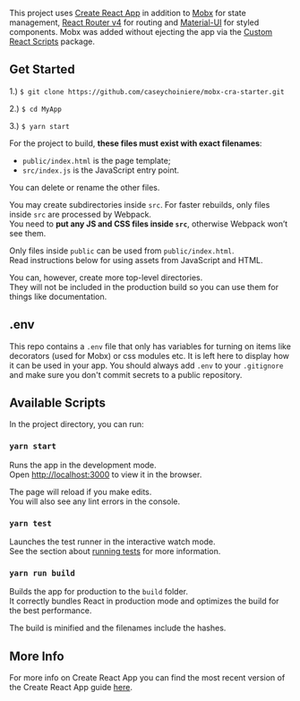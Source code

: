 This project uses [Create React App](https://github.com/facebookincubator/create-react-app) in addition to
[Mobx](https://github.com/mobxjs/mobx) for state management, [React Router v4](https://github.com/ReactTraining/react-router) for routing and [Material-UI](http://www.material-ui.com/#/) for styled components.
Mobx was added without ejecting the app via the [Custom React Scripts](https://www.npmjs.com/package/custom-react-scripts) package.

## Get Started

1.) `$ git clone https://github.com/caseychoiniere/mobx-cra-starter.git`

2.) `$ cd MyApp`

3.) `$ yarn start`

For the project to build, **these files must exist with exact filenames**:

* `public/index.html` is the page template;
* `src/index.js` is the JavaScript entry point.

You can delete or rename the other files.

You may create subdirectories inside `src`. For faster rebuilds, only files inside `src` are processed by Webpack.<br>
You need to **put any JS and CSS files inside `src`**, otherwise Webpack won’t see them.

Only files inside `public` can be used from `public/index.html`.<br>
Read instructions below for using assets from JavaScript and HTML.

You can, however, create more top-level directories.<br>
They will not be included in the production build so you can use them for things like documentation.

## .env
This repo contains a `.env` file that only has variables for turning on items like decorators (used for Mobx) or css modules etc. It is left here to display how it can be used in your app. You should always add `.env` to your `.gitignore` and make sure you don't commit secrets to a public repository.

## Available Scripts

In the project directory, you can run:

### `yarn start`

Runs the app in the development mode.<br>
Open [http://localhost:3000](http://localhost:3000) to view it in the browser.

The page will reload if you make edits.<br>
You will also see any lint errors in the console.

### `yarn test`

Launches the test runner in the interactive watch mode.<br>
See the section about [running tests](#running-tests) for more information.

### `yarn run build`

Builds the app for production to the `build` folder.<br>
It correctly bundles React in production mode and optimizes the build for the best performance.

The build is minified and the filenames include the hashes.<br>

## More Info

For more info on Create React App you can find the most recent version of the Create React App guide [here](https://github.com/facebookincubator/create-react-app/blob/master/packages/react-scripts/template/README.md).

